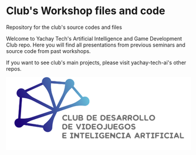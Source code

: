 # Club's Workshop files and code
Repository for the club's source codes and files

Welcome to Yachay Tech's Artificial Intelligence and Game Development Club repo. Here you will find all presentations from previous seminars and source code from past workshops.

If you want to see club's main projects, please visit yachay-tech-ai's other repos.

![alt text](https://github.com/yachay-tech-ai/Club_files_n_code/blob/master/Logos/Picture1.png)

